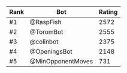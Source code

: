 Rank|Bot|Rating
---|---|---
#1|@RaspFish|2572
#2|@ToromBot|2555
#3|@colinbot|2375
#4|@OpeningsBot|2148
#5|@MinOpponentMoves|731
